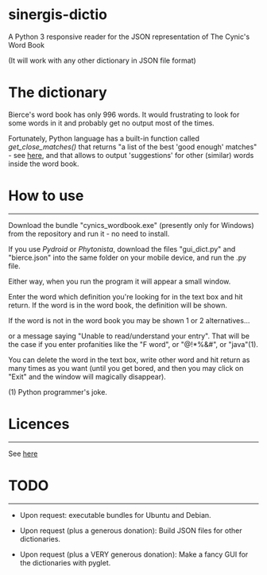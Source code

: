 # sinergis-dictio
A Python 3 responsive reader for the JSON representation of The Cynic's Word Book

(It will work with any other dictionary in JSON file format)

# The dictionary
Bierce's word book has only 996 words. It would frustrating to look for some words in it and probably get no output most of the times.

Fortunately, Python language has a built-in function called *get\_close_matches()* that returns "a list of the best 'good enough' matches" - see [here](https://docs.python.org/3.6/library/difflib.html), and that allows to output 'suggestions' for other (similar) words inside the word book.

# How to use
---
Download the bundle "cynics\_wordbook.exe" (presently only for Windows) from the repository and run it - no need to install.

If you use _Pydroid_ or _Phytonista_, download the files "gui\_dict.py" and "bierce.json" into the same folder on your mobile device, and run the .py file.

Either way, when you run the program it will appear a small window.

Enter the word which definition you're looking for in the text box and hit return. If the word is in the word book, the definition will be shown.

If the word is not in the word book you may be shown 1 or 2 alternatives...

or a message saying "Unable to read/understand your entry". That will be the case if you enter profanities like the "F word", or "@!*%&#", or "java"(1).

You can delete the word in the text box, write other word and hit return as many times as you want (until you get bored, and then you may click on "Exit" and the window will magically disappear).

(1) Python programmer's joke.

# Licences
---
See [here](https://github.com/manuelcaeiro/sinergis-dictio/blob/master/Licences.md)

# TODO
---
- Upon request: executable bundles for Ubuntu and Debian.

- Upon request (plus a generous donation): Build JSON files for other dictionaries.

- Upon request (plus a VERY generous donation): Make a fancy GUI for the dictionaries with pyglet.
